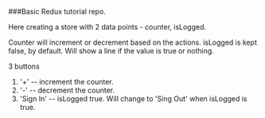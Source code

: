 ###Basic Redux tutorial repo.

Here creating a store with 2 data points - counter, isLogged.

Counter will increment or decrement based on the actions.
isLogged is kept false, by default. Will show a line if the value is true or nothing.

3 buttons
1. '+' -- increment the counter.
2. '-' -- decrement the counter.
3. 'Sign In' -- isLogged true. Will change to 'Sing Out' when isLogged is true.
